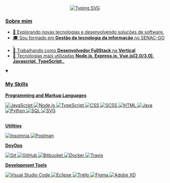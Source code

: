 <div align="center">
    <a href="https://github.com/fernandobaptistaneto">
<a href="https://git.io/typing-svg"><img src="https://readme-typing-svg.demolab.com?font=Fira+Code&pause=1000&color=375B9F&background=32FFAB00&random=false&width=435&lines=%F0%9F%91%8B%F0%9F%8F%BB+Ol%C3%A1%2C+Bem+vindo+ao+meu+github+!;%F0%9F%A7%92%F0%9F%8F%BB+Meu+nome+%C3%A9+Fernando+Baptista;%F0%9F%91%A8%F0%9F%8F%BB%E2%80%8D%F0%9F%92%BB+Sou+Desenvolvedor+FullStack" alt="Typing SVG" /> 
</div>

<div>

<h3>Sobre mim</h3>

- 🤔 Explorando novas tecnologias e desenvolvendo soluções de software.
- 🎓 Sou formado em **Gestão da tecnologia da informação** no <a href="https://www.go.senac.br/">SENAC-GO .
- 💼 Trabalhando como **Desenvolvedor FullStack** na **Vertical**
- 🌱 Tecnologias mais utilizadas **Node.js, Express.js, Vue.js[2.0/3.0], Javascript, TypeScript.**.

<details open> 
  <summary><h3>My Skills </h3></summary>

  **Programming and Markup Languages**

<div>
      <img alt="JavaScript" src="https://img.shields.io/badge/JavaScript-333333.svg?logo=javascript&logoColor=F7DF1E"> 
      <img alt="Node.js" src="https://img.shields.io/badge/Node.js-333333.svg?logo=node.js&logoColor=43853D"> 
      <img alt="TypeScript" src="https://img.shields.io/badge/TypeScript-333333.svg?logo=typescript&logoColor=007ACC">
      <img alt="CSS" src="https://img.shields.io/badge/CSS-333333.svg?logo=css3&logoColor=1572B6">
      <img alt="SCSS" src="https://img.shields.io/badge/SCSS-333333.svg?logo=css3&logoColor=1572B6">
      <img alt="HTML" src="https://img.shields.io/badge/HTML-333333.svg?logo=html5&logoColor=E34F26"> 
      <img alt="Java" src="https://custom-icon-badges.demolab.com/badge/Java-333333.svg?logo=java&logoColor=white"> 
      <img alt="Python" src="https://img.shields.io/badge/Python-333333.svg?logo=python&logoColor=white">
      <img alt="SQL" src="https://custom-icon-badges.demolab.com/badge/SQL-333333.svg?logo=database&logoColor=white">
      <img alt="SVG" src="https://img.shields.io/badge/SVG-333333.svg?logo=svg&logoColor=white"> 

<br/>
<br/>

**Utilities**

![Insomnia](https://img.shields.io/badge/-Insomnia-333333?style=flat&logo=insomnia)
![Postman](https://img.shields.io/badge/-Postman-333333?style=flat&logo=postman)

**DevOps**

![Git](https://img.shields.io/badge/-Git-333333?style=flat&logo=git)
![GitHub](https://img.shields.io/badge/-GitHub-333333?style=flat&logo=github)
![Bitbucket](https://img.shields.io/badge/-Bitbucket-333333?style=flat&logo=bitbucket)
![Docker](https://img.shields.io/badge/-Docker-333333?style=flat&logo=docker)
![Travis](https://img.shields.io/badge/-Travis-333333?style=flat&logo=travis)

**Development Tools**

![Visual Studio Code](https://img.shields.io/badge/-Visual%20Studio%20Code-333333?style=flat&logo=visual-studio-code&logoColor=007ACC)
![Eclipse](https://img.shields.io/badge/-Eclipse-333333?style=flat&logo=eclipse-ide&logoColor=2C2255)
![Trello](https://img.shields.io/badge/-Trello-333333?style=flat&logo=trello&logoColor=007ACC)
![Figma](https://img.shields.io/badge/-Figma-333333?style=flat&logo=figma&logoColor=007ACC)
![Adobe XD](https://img.shields.io/badge/-Adobe%20XD-333333?style=flat&logo=adobe-xd&logoColor=007ACC)
</div>
</details> 

